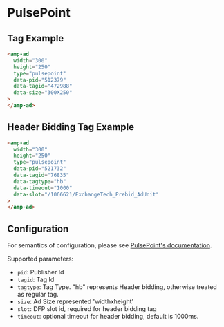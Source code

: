 <!---
Copyright 2016 The AMP HTML Authors. All Rights Reserved.

Licensed under the Apache License, Version 2.0 (the "License");
you may not use this file except in compliance with the License.
You may obtain a copy of the License at

  http://www.apache.org/licenses/LICENSE-2.0

Unless required by applicable law or agreed to in writing, software
distributed under the License is distributed on an "AS-IS" BASIS,
WITHOUT WARRANTIES OR CONDITIONS OF ANY KIND, either express or implied.
See the License for the specific language governing permissions and
limitations under the License.
-->

# PulsePoint

## Tag Example

```html
<amp-ad
  width="300"
  height="250"
  type="pulsepoint"
  data-pid="512379"
  data-tagid="472988"
  data-size="300X250"
>
</amp-ad>
```

## Header Bidding Tag Example

```html
<amp-ad
  width="300"
  height="250"
  type="pulsepoint"
  data-pid="521732"
  data-tagid="76835"
  data-tagtype="hb"
  data-timeout="1000"
  data-slot="/1066621/ExchangeTech_Prebid_AdUnit"
>
</amp-ad>
```

## Configuration

For semantics of configuration, please see [PulsePoint's documentation](https://www.pulsepoint.com).

Supported parameters:

-   `pid`: Publisher Id
-   `tagid`: Tag Id
-   `tagtype`: Tag Type. "hb" represents Header bidding, otherwise treated as regular tag.
-   `size`: Ad Size represented 'widthxheight'
-   `slot`: DFP slot id, required for header bidding tag
-   `timeout`: optional timeout for header bidding, default is 1000ms.
